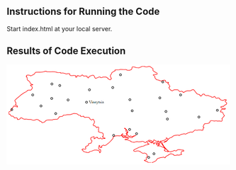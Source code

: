 ## Instructions for Running the Code

Start index.html at your local server.

## Results of Code Execution

![Result img](https://github.com/ProEukariot/Coordinates-4/blob/main/Screenshot%202024-04-06%20014746.png?raw=true)
